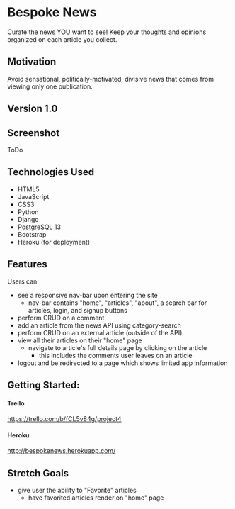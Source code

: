 # Bespoke News
Curate the news YOU want to see! Keep your thoughts and opinions organized on each article you collect.

## Motivation
Avoid sensational, politically-motivated, divisive news that comes from viewing only one publication. 

## Version 1.0

## Screenshot
ToDo

## Technologies Used
- HTML5
- JavaScript
- CSS3
- Python
- Django
- PostgreSQL 13
- Bootstrap 
- Heroku (for deployment)


## Features
Users can:
- see a responsive nav-bar upon entering the site
  -  nav-bar contains "home", "articles", "about", a search bar for articles, login, and signup buttons
- perform CRUD on a comment
- add an article from the news API using category-search
- perform CRUD on an external article (outside of the API)
- view all their articles on their "home" page
  - navigate to article's full details page by clicking on the article
    - this includes the comments user leaves on an article
- logout and be redirected to a page which shows limited app information 


## Getting Started:
#### Trello
https://trello.com/b/fCL5v84g/project4
#### Heroku 
http://bespokenews.herokuapp.com/


## Stretch Goals
- give user the ability to "Favorite" articles
  - have favorited articles render on "home" page
